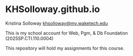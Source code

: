 # KHSolloway.github.io

Kristina Solloway
khsolloway@my.waketech.edu

This is my school account for Web, Pgm, & Db Foundation (2025SP.CTI.110.0004)

This repository will hold my assignments for this course.
